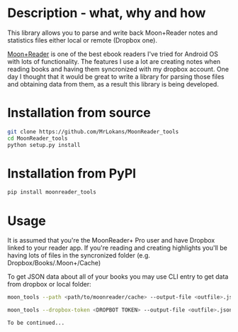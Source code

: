 Description - what, why and how
===========
This library allows you to parse and write back Moon+Reader notes and statistics files either local or remote (Dropbox one).

[Moon+Reader](https://play.google.com/store/apps/details?id=com.flyersoft.moonreader) is one of the best ebook readers I've tried for Android OS with lots of functionality. The features I use a lot are creating notes when reading books and having them syncronized with my dropbox account. One day I thought that it would be great to write a library for parsing those files and obtaining data from them, as a result this library is being developed. 

Installation from source
========================
```bash
git clone https://github.com/MrLokans/MoonReader_tools
cd MoonReader_tools
python setup.py install
```

Installation from PyPI
======================
```bash
pip install moonreader_tools
```

Usage
=====
It is assumed that you're the MoonReader+ Pro user and have Dropbox linked to your reader app.
If you're reading and creating highlights you'll be having lots of files in the syncronized folder (e.g. Dropbox/Books/.Moon+/Cache)

To get JSON data about all of your books you may use CLI entry to get data from dropbox or local folder:

```bash
moon_tools --path <path/to/moonreader/cache> --output-file <outfile>.json
```
```bash
moon_tools --dropbox-token <DROPBOT TOKEN> --output-file <outfile>.json

To be continued...